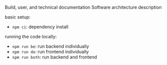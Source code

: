 Build, user, and technical documentation
Software architecture description

basic setup:
- `npm ci`: dependency install

running the code locally:
- `npm run be`: run backend individually
- `npm run de`: run frontend individually
- `npm run both`: run backend and frontend